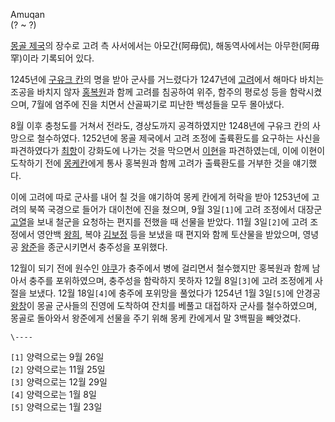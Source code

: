 Amuqan  
(? ~ ?)

[몽골 제국](%EB%AA%BD%EA%B3%A8%20%EC%A0%9C%EA%B5%AD.md)의 장수로 고려 측 사서에서는
아모간(阿母侃), 해동역사에서는 아무한(阿毋罕)이라 기록되어 있다.

1245년에 [구유크 칸](%EA%B5%AC%EC%9C%A0%ED%81%AC%20%EC%B9%B8.md)의 명을 받아 군사를 거느렸다가
1247년에 [고려](%EA%B3%A0%EB%A0%A4.md)에서 해마다 바치는 조공을 바치지 않자
[홍복원](%ED%99%8D%EB%B3%B5%EC%9B%90.md)과 함께 고려를 침공하여 위주, 함주의 평로성 등을 함락시켰으며,
7월에 염주에 진을 치면서 산골짜기로 피난한 백성들을 모두 몰아냈다.

8월 이후 충청도를 거쳐서 전라도, 경상도까지 공격하였지만 1248년에 구유크 칸의 사망으로 철수하였다. 1252년에 몽골 제국에서 고려
조정에 출륙환도를 요구하는 사신을 파견하였다가 [최항](%EC%B5%9C%ED%95%AD.md)이 강화도에 나가는 것을 막으면서
[이현](%EC%9D%B4%ED%98%84.md)을 파견하였는데, 이에 이현이 도착하기 전에 [몽케칸](%EB%AA%BD%EC%BC%80%20%EC%B9%B8.md)에게 통사 홍복원과 함께 고려가 출륙환도를 거부한 것을 얘기했다.

이에 고려에 따로 군사를 내어 칠 것을 얘기하여 몽케 칸에게 허락을 받아 1253년에 고려의 북쪽 국경으로 들어가 대이천에 진을 쳤으며,
9월 3일`[1]`에 고려 조정에서 대장군 [고열](%EA%B3%A0%EC%97%B4.md)을 보내 철군을 요청하는 편지를 전했을 때
선물을 받았다. 11월 3일`[2]`에 고려 조정에서 영안백 [왕희](%EC%99%95%ED%9D%AC.md), 복야
[김보정](%EA%B9%80%EB%B3%B4%EC%A0%95.md) 등을 보냈을 때 편지와 함께 토산물을 받았으며, 영녕공
[왕준](%EC%99%95%EC%A4%80.md)을 종군시키면서 충주성을 포위했다.

12월이 되기 전에 원수인 [야쿠](%EC%95%BC%EC%BF%A0.md)가 충주에서 병에 걸리면서 철수했지만 홍복원과 함께 남아서
충주를 포위하였으며, 충주성을 함락하지 못하자 12월 8일`[3]`에 고려 조정에게 사절을 보냈다. 12월 18일`[4]`에 충주에 포위망을
풀었다가 1254년 1월 3일`[5]`에 안경공 [왕창](%EC%99%95%EC%B0%BD.md)이 몽골 군사들의 진영에 도착하여
잔치를 베풀고 대접하자 군사를 철수하였으며, 몽골로 돌아와서 왕준에게 선물을 주기 위해 몽케 칸에게서 말 3백필을 빼앗겼다.

`\----`

`[1]` 양력으로는 9월 26일  
`[2]` 양력으로는 11월 25일  
`[3]` 양력으로는 12월 29일  
`[4]` 양력으로는 1월 8일  
`[5]` 양력으로는 1월 23일

